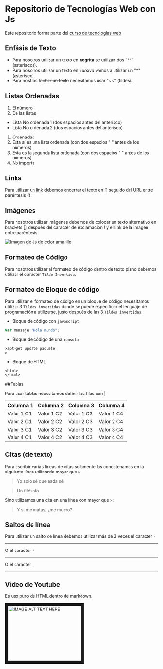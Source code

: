 # Repositorio de Tecnologías Web con Js

Este repositorio forma parte del [curso de tecnologías web](https://github.com/adrianeguez/Tec_Web_Js_2016_B)

## Enfásis de Texto

* Para nosotros utilizar un texto en **negrita** se utilizan dos "**" (asteriscos).
* Para nosotros utilizar un texto en *cursiva* vamos a utilizar un "*" (asterisco).
* Para nostros ~~tachar un texto~~ necesitamos usar "~~" (tildes).


## Listas Ordenadas

1. El número 
2. De las listas 
  * Lista No ordenada 1 (dos espacios antes del anterisco)
  * Lista No ordenada 2 (dos espacios antes del anterisco)
1. Ordenadas 
  1. Esta sí es una lista ordenada (con dos espacios "  " antes de los números)
  1. Esta es la segunda lista ordenada (con dos espacios "  " antes de los números)
4. No importa 

## Links

Para utilizar un [link](https://github.com/adrianeguez/Tec_Web_Js_2016_B) debemos encerrar el texto en [] 
seguido del URL entre paréntesis ().

## Imágenes 

Para nosotros utilizar imágenes debemos de colocar un texto alternativo en brackets [] después del caracter de exclamación ! y el link de la imagen entre paréntesis.

![Imagen de Js de color amarillo](http://www.javatpoint.com/images/javascript/javascript_logo.png "Javascript")

## Formateo de Código

Para nosotros utilizar el formateo de código dentro de texto plano debemos utilizar el 
caracter `Tilde Invertida`.


## Formateo de Bloque de código

Para utilizar el formateo de código en un bloque de código necesitamos utilizar 3 `Tildes invertidas`
donde se puede especificar el lenguaje de programación a utilizarse, justo después de las 3 `Tildes invertidas`.

* Bloque de código con `javascript`
```javascript
var mensaje "Hola mundo";
```

* Bloque de código de una `consola`

```
>apt-get update paquete
>
```

* Bloque de HTML

```
<html>
</html>
```

##Tablas

Para usar tablas necesitamos definir las filas con |

Columna 1 | Columna 2 | Columna 3 | Columna 4 
---|---|---|---
Valor 1 C1|Valor 1 C2|Valor 1 C3|Valor 1 C4
Valor 2 C1|Valor 2 C2|Valor 2 C3|Valor 2 C4
Valor 3 C1|Valor 3 C2|Valor 3 C3|Valor 3 C4
Valor 4 C1|Valor 4 C2|Valor 4 C3|Valor 4 C4

## Citas (de texto)

Para escribir varias líneas de citas solamente las concatenamos en la siguiente línea utilizando mayor que `>`:

> Yo solo sé que nada sé

> Un filósofo

Sino utilizamos una cita en una línea con mayor que `>`:

> Y si me matas, ¿me muero?

## Saltos de línea

Para utilizar un salto de línea debemos utilizar más de 3 veces el caracter `-`

---

O el caracter `*`
***

O el caracter `_`

___


## Video de Youtube

Es uso puro de HTML dentro de markdown.

<a href="https://www.youtube.com/watch?v=iv-8-EgPEY0
" target="_blank"><img src="http://www.javatpoint.com/images/javascript/javascript_logo.png" 
alt="IMAGE ALT TEXT HERE" width="240" height="180" border="10" /></a>